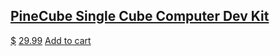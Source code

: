 ## [PineCube Single Cube Computer Dev Kit](https://pine64.com/product/pinecube-dev-kit/)
[$](https://pine64.com/product/pinecube-dev-kit/)
[29.99](https://pine64.com/product/pinecube-dev-kit/)
[Add to cart](?add-to-cart=51790)
